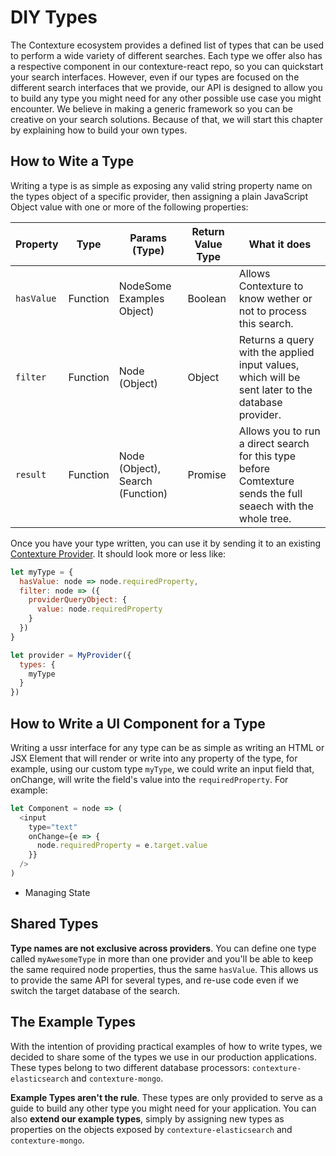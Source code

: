 ﻿# DIY Types

The Contexture ecosystem provides a defined list of types that can be
used to perform a wide variety of different searches. Each type we
offer also has a respective component in our contexture-react repo, so
you can quickstart your search interfaces. However, even if our types are
focused on the different search interfaces that we provide, our
API is designed to allow you to build any type you might need for any
other possible use case you might encounter.  We believe in making a
generic framework so you can be creative on your search solutions.
Because of that, we will start this chapter by explaining how to build
your own types.

## How to Wite a Type

Writing a type is as simple as exposing any valid string property name
on the types object of a specific provider, then assigning a plain
JavaScript Object value with one or more of the following properties:

| Property | Type | Params (Type) | Return Value Type | What it does |
| --- | --- | --- | --- | --- |
| `hasValue` | Function | NodeSome Examples Object) | Boolean | Allows Contexture to know wether or not to process this search. |
| `filter` | Function | Node (Object) | Object | Returns a query with the applied input values, which will be sent later to the database provider. |
| `result` | Function | Node (Object), Search (Function) | Promise | Allows you to run a direct search for this type before Comtexture sends the full seaech with the whole tree. |

Once you have your type written, you can use it by sending it to an
existing [Contexture Provider](#TODO). It should look more or less
like:

```javascript
let myType = {
  hasValue: node => node.requiredProperty,
  filter: node => ({
    providerQueryObject: {
      value: node.requiredProperty
    }
  })
}

let provider = MyProvider({
  types: {
    myType
  }
})
```

## How to Write a UI Component for a Type

Writing a ussr interface for any type can be as simple as writing an
HTML or JSX Element that will render or write into any property of the
type, for example, using our custom type `myType`, we could write an
input field that, onChange, will write the field's value into the
`requiredProperty`. For example:

```javascript
let Component = node => (
  <input
    type="text"
    onChange={e => {
      node.requiredProperty = e.target.value
    }}
  />
)
```

- Managing State

## Shared Types

**Type names are not exclusive across providers**. You can define one
type called `myAwesomeType` in more than one provider and you'll be
able to keep the same required node properties, thus the same
`hasValue`. This allows us to provide the same API for several types,
and re-use code even if we switch the target database of the search.

## The Example Types

With the intention of providing practical examples of how to write
types, we decided to share some of the types we use in our production
applications. These types belong to two different database processors:
`contexture-elasticsearch` and `contexture-mongo`.

**Example Types aren't the rule**. These types are only provided to
serve as a guide to build any other type you might need for your
application. You can also **extend our example types**, simply by
assigning new types as properties on the objects exposed by
`contexture-elasticsearch` and `contexture-mongo`.
